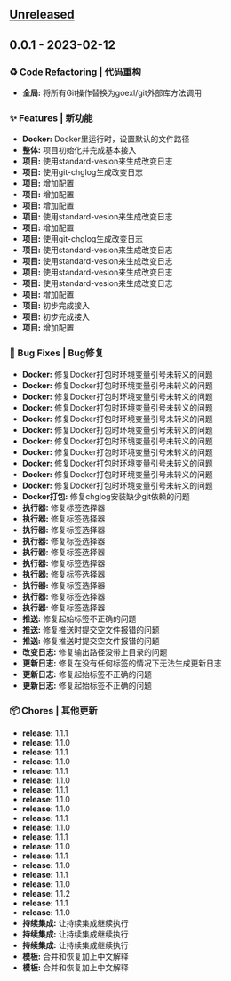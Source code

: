 <a id="unreleased"></a>
## [Unreleased]


<a id="0.0.1"></a>
## 0.0.1 - 2023-02-12
### ♻ Code Refactoring | 代码重构
- **全局:** 将所有Git操作替换为goexl/git外部库方法调用

### ✨ Features | 新功能
- **Docker:** Docker里运行时，设置默认的文件路径
- **整体:** 项目初始化并完成基本接入
- **项目:** 使用standard-vesion来生成改变日志
- **项目:** 使用git-chglog生成改变日志
- **项目:** 增加配置
- **项目:** 增加配置
- **项目:** 增加配置
- **项目:** 使用standard-vesion来生成改变日志
- **项目:** 增加配置
- **项目:** 使用git-chglog生成改变日志
- **项目:** 使用standard-vesion来生成改变日志
- **项目:** 使用standard-vesion来生成改变日志
- **项目:** 使用standard-vesion来生成改变日志
- **项目:** 使用standard-vesion来生成改变日志
- **项目:** 增加配置
- **项目:** 初步完成接入
- **项目:** 初步完成接入
- **项目:** 增加配置

### 🐛 Bug Fixes | Bug修复
- **Docker:** 修复Docker打包时环境变量引号未转义的问题
- **Docker:** 修复Docker打包时环境变量引号未转义的问题
- **Docker:** 修复Docker打包时环境变量引号未转义的问题
- **Docker:** 修复Docker打包时环境变量引号未转义的问题
- **Docker:** 修复Docker打包时环境变量引号未转义的问题
- **Docker:** 修复Docker打包时环境变量引号未转义的问题
- **Docker:** 修复Docker打包时环境变量引号未转义的问题
- **Docker:** 修复Docker打包时环境变量引号未转义的问题
- **Docker:** 修复Docker打包时环境变量引号未转义的问题
- **Docker:** 修复Docker打包时环境变量引号未转义的问题
- **Docker:** 修复Docker打包时环境变量引号未转义的问题
- **Docker打包:** 修复chglog安装缺少git依赖的问题
- **执行器:** 修复标签选择器
- **执行器:** 修复标签选择器
- **执行器:** 修复标签选择器
- **执行器:** 修复标签选择器
- **执行器:** 修复标签选择器
- **执行器:** 修复标签选择器
- **执行器:** 修复标签选择器
- **执行器:** 修复标签选择器
- **执行器:** 修复标签选择器
- **执行器:** 修复标签选择器
- **推送:** 修复起始标签不正确的问题
- **推送:** 修复推送时提交空文件报错的问题
- **推送:** 修复推送时提交空文件报错的问题
- **改变日志:** 修复输出路径没带上目录的问题
- **更新日志:** 修复在没有任何标签的情况下无法生成更新日志
- **更新日志:** 修复起始标签不正确的问题
- **更新日志:** 修复起始标签不正确的问题

### 📦 Chores | 其他更新
- **release:** 1.1.1
- **release:** 1.1.0
- **release:** 1.1.1
- **release:** 1.1.0
- **release:** 1.1.1
- **release:** 1.1.0
- **release:** 1.1.1
- **release:** 1.1.0
- **release:** 1.1.0
- **release:** 1.1.1
- **release:** 1.1.0
- **release:** 1.1.1
- **release:** 1.1.0
- **release:** 1.1.1
- **release:** 1.1.0
- **release:** 1.1.1
- **release:** 1.1.0
- **release:** 1.1.2
- **release:** 1.1.1
- **release:** 1.1.0
- **持续集成:** 让持续集成继续执行
- **持续集成:** 让持续集成继续执行
- **持续集成:** 让持续集成继续执行
- **模板:** 合并和恢复加上中文解释
- **模板:** 合并和恢复加上中文解释


[Unreleased]: https://github.com/dronestock/changelog/compare/0.0.1...HEAD

